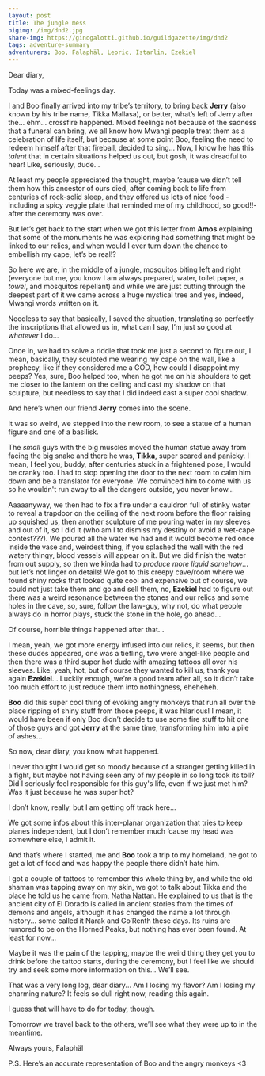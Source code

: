 ```yaml
---
layout: post
title: The jungle mess
bigimg: /img/dnd2.jpg
share-img: https://ginogalotti.github.io/guildgazette/img/dnd2
tags: adventure-summary
adventurers: Boo, Falaphäl, Leoric, Istarlin, Ezekiel
---
```


Dear diary,

Today was a mixed-feelings day.

I and Boo finally arrived into my tribe’s territory, to bring back **Jerry** (also known by his tribe name, Tikka Mallasa), or better, what’s left of Jerry after the... ehm... crossfire happened.
Mixed feelings not because of the sadness that a funeral can bring, we all know how Mwangi people treat them as a celebration of life itself, but because at some point Boo, feeling the need to redeem himself after that fireball, decided to sing... Now, I know he has this *talent* that in certain situations helped us out, but gosh, it was dreadful to hear! Like, seriously, dude...

At least my people appreciated the thought, maybe ‘cause we didn’t tell them how this ancestor of ours died, after coming back to life from centuries of rock-solid sleep, and they offered us lots of nice food -including a spicy veggie plate that reminded me of my childhood, so good!!- after the ceremony was over.

But let’s get back to the start when we got this letter from **Amos** explaining that some of the monuments he was exploring had something that might be linked to our relics, and when would I ever turn down the chance to embellish my cape, let’s be real!?

So here we are, in the middle of a jungle, mosquitos biting left and right (everyone but me, you know I am always prepared, water, toilet paper, a _towel_, and mosquitos repellant) and while we are just cutting through the deepest part of it we came across a huge mystical tree and yes, indeed, Mwangi words written on it.

Needless to say that basically, I saved the situation, translating so perfectly the inscriptions that allowed us in, what can I say, I’m just so good at _whatever_ I do...

Once in, we had to solve a riddle that took me just a second to figure out, I mean, basically, they sculpted me wearing my cape on the wall, like a prophecy, like if they considered me a GOD, how could I disappoint my peeps? Yes, sure, Boo helped too, when he got me on his shoulders to get me closer to the lantern on the ceiling and cast my shadow on that sculpture, but needless to say that I did indeed cast a super cool shadow.

And here’s when our friend **Jerry** comes into the scene. 

It was so weird, we stepped into the new room, to see a statue of a human figure and one of a basilisk.

The _small_ guys with the big muscles moved the human statue away from facing the big snake and there he was, **Tikka**, super scared and panicky. I mean, I feel you, buddy, after centuries stuck in a frightened pose, I would be cranky too. I had to stop opening the door to the next room to calm him down and be a translator for everyone. We convinced him to come with us so he wouldn't run away to all the dangers outside, you never know...

Aaaaanyway, we then had to fix a fire under a cauldron full of stinky water to reveal a trapdoor on the ceiling of the next room before the floor raising up squished us, then another sculpture of me pouring water in my sleeves and out of it, so I did it (who am I to dismiss my destiny or avoid a wet-cape contest???). We poured all the water we had and it would become red once inside the vase and, weirdest thing, if you splashed the wall with the red watery thingy, blood vessels will appear on it. But we did finish the water from out supply, so then we kinda had to _produce more liquid somehow_... but let’s not linger on details! We got to this creepy cave/room where we found shiny rocks that looked quite cool and expensive but of course, we could not just take them and go and sell them, no, **Ezekiel** had to figure out there was a weird resonance between the stones and our relics and some holes in the cave, so, sure, follow the law-guy, why not, do what people always do in horror plays, stuck the stone in the hole, go ahead...

Of course, horrible things happened after that...

I mean, yeah, we got more energy infused into our relics, it seems, but then these dudes appeared, one was a tiefling, two were angel-like people and then there was a third super hot dude with amazing tattoos all over his sleeves. Like, yeah, hot, but of course they wanted to kill us, thank you again **Ezekiel**...
Luckily enough, we’re a good team after all, so it didn’t take too much effort to just reduce them into nothingness, eheheheh.

**Boo** did this super cool thing of evoking angry monkeys that run all over the place ripping of shiny stuff from those peeps, it was hilarious! I mean, it would have been if only Boo didn’t decide to use some fire stuff to hit one of those guys and got **Jerry** at the same time, transforming him into a pile of ashes…

So now, dear diary, you know what happened.

I never thought I would get so moody because of a stranger getting killed in a fight, but maybe not having seen any of my people in so long took its toll? Did I seriously feel responsible for this guy's life, even if we just met him? Was it just because he was super hot?

I don’t know, really, but I am getting off track here...

We got some infos about this inter-planar organization that tries to keep planes independent, but I don’t remember much ‘cause my head was somewhere else, I admit it.

And that’s where I started, me and **Boo** took a trip to my homeland, he got to get a lot of food and was happy the people there didn’t hate him.

I got a couple of tattoos to remember this whole thing by, and while the old shaman was tapping away on my skin, we got to talk about Tikka and the place he told us he came from, Natha Nattan. He explained to us that is the ancient city of El Dorado is called in ancient stories from the times of demons and angels, although it has changed the name a lot through history... some called it Narak and Go’Renth these days. Its ruins are rumored to be on the Horned Peaks, but nothing has ever been found. At least for now...

Maybe it was the pain of the tapping, maybe the weird thing they get you to drink before the tattoo starts, during the ceremony, but I feel like we should try and seek some more information on this... We’ll see.

That was a very long log, dear diary... Am I losing my flavor? Am I losing my charming nature? It feels so dull right now, reading this again. 

I guess that will have to do for today, though.

Tomorrow we travel back to the others, we’ll see what they were up to in the meantime.

Always yours,
Falaphäl

P.S.
Here’s an accurate representation of Boo and the angry monkeys <3 

